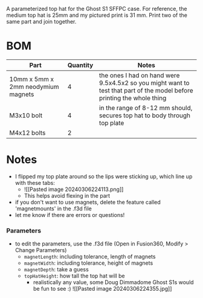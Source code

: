 A parameterized top hat for the Ghost S1 SFFPC case. For reference, the medium top hat is 25mm and my pictured print is 31 mm. Print two of the same part and join together.

# BOM
|Part|Quantity|Notes|
|---|---|---|
|10mm x 5mm x 2mm neodymium magnets|4|the ones I had on hand were 9.5x4.5x2 so you might want to test that part of the model before printing the whole thing|
|M3x10 bolt|4| in the range of 8-12 mm should, secures top hat to body through top plate|
|M4x12 bolts|2| |

# Notes
- I flipped my top plate around so the lips were sticking up, which line up with these tabs:
	- ![[Pasted image 20240306224113.png]]
	- This helps avoid flexing in the part
- if you don't want to use magnets, delete the feature called 'magnetmounts' in the .f3d file
- let me know if there are errors or questions!

### Parameters
- to edit the parameters, use the .f3d file (Open in Fusion360, Modify > Change Parameters)
	- `magnetLength`: including tolerance, length of magnets
	- `magnetWidth`: including tolerance, height of magnets
	- `magnetDepth`: take a guess
	- `topHatHeight`: how tall the top hat will be
		- realistically any value, some Doug Dimmadome Ghost S1s would be fun to see :)
		  ![[Pasted image 20240306224355.jpg]]
		  
